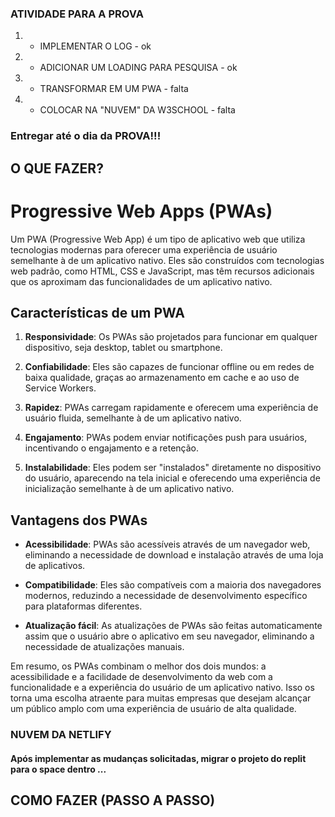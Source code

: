 ### ATIVIDADE PARA A PROVA

1. - IMPLEMENTAR O LOG - ok
2. - ADICIONAR UM LOADING PARA PESQUISA - ok
3. - TRANSFORMAR EM UM PWA - falta
4. - COLOCAR NA "NUVEM" DA W3SCHOOL - falta

### Entregar até o dia da PROVA!!!



## O QUE FAZER?

# Progressive Web Apps (PWAs)

Um PWA (Progressive Web App) é um tipo de aplicativo web que utiliza tecnologias modernas para oferecer uma experiência de usuário semelhante à de um aplicativo nativo. Eles são construídos com tecnologias web padrão, como HTML, CSS e JavaScript, mas têm recursos adicionais que os aproximam das funcionalidades de um aplicativo nativo.

## Características de um PWA

1. **Responsividade**: Os PWAs são projetados para funcionar em qualquer dispositivo, seja desktop, tablet ou smartphone.

2. **Confiabilidade**: Eles são capazes de funcionar offline ou em redes de baixa qualidade, graças ao armazenamento em cache e ao uso de Service Workers.

3. **Rapidez**: PWAs carregam rapidamente e oferecem uma experiência de usuário fluida, semelhante à de um aplicativo nativo.

4. **Engajamento**: PWAs podem enviar notificações push para usuários, incentivando o engajamento e a retenção.

5. **Instalabilidade**: Eles podem ser "instalados" diretamente no dispositivo do usuário, aparecendo na tela inicial e oferecendo uma experiência de inicialização semelhante à de um aplicativo nativo.

## Vantagens dos PWAs

- **Acessibilidade**: PWAs são acessíveis através de um navegador web, eliminando a necessidade de download e instalação através de uma loja de aplicativos.

- **Compatibilidade**: Eles são compatíveis com a maioria dos navegadores modernos, reduzindo a necessidade de desenvolvimento específico para plataformas diferentes.

- **Atualização fácil**: As atualizações de PWAs são feitas automaticamente assim que o usuário abre o aplicativo em seu navegador, eliminando a necessidade de atualizações manuais.

Em resumo, os PWAs combinam o melhor dos dois mundos: a acessibilidade e a facilidade de desenvolvimento da web com a funcionalidade e a experiência do usuário de um aplicativo nativo. Isso os torna uma escolha atraente para muitas empresas que desejam alcançar um público amplo com uma experiência de usuário de alta qualidade.

### NUVEM DA NETLIFY
#### Após implementar as mudanças solicitadas, migrar o projeto do replit para o space dentro ...

## COMO FAZER (PASSO A PASSO)